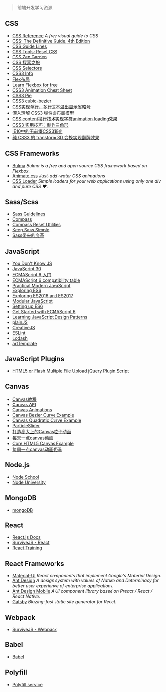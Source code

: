 > 前端开发学习资源

## CSS
+ [CSS Reference](https://cssreference.io/) _A free visual guide to CSS_
+ [CSS: The Definitive Guide, 4th Edition](https://meyerweb.github.io/csstdg4figs/index.html)
+ [CSS Guide Lines](https://cssguidelin.es/)
+ [CSS Tools: Reset CSS](https://meyerweb.com/eric/tools/css/reset/)
+ [CSS Zen Garden](http://www.csszengarden.com/)
+ [CSS 探索之旅](http://blog.doyoe.com/)
+ [CSS Selectors](http://css.maxdesign.com.au/selectutorial/)
+ [CSS3 Info](http://www.css3.info/)
+ [Flex布局](https://segmentfault.com/a/1190000011546043)
+ [Learn Flexbox for free](https://scrimba.com/g/gflexbox?utm_source=frontendfocus&utm_medium=email)
+ [CSS3 Animation Cheat Sheet](http://www.justinaguilar.com/animations/)
+ [CSS3 Pie](http://css3pie.com/)
+ [CSS3 cubic-bezier](http://cubic-bezier.com)
+ [CSS实现单行、多行文本溢出显示省略号](http://www.daqianduan.com/6179.html)
+ [深入理解 CSS3 弹性盒布局模型](https://www.ibm.com/developerworks/cn/web/1409_chengfu_css3flexbox/)
+ [CSS content换行技术实现字符animation loading效果](http://www.zhangxinxu.com/wordpress/2016/11/css-content-pre-animation-character-loading/)
+ [CSS3 实用技巧：制作三角形](http://www.cnblogs.com/lhb25/archive/2013/02/19/css-triangle.html)
+ [IE10中的无前缀CSS3渐变](http://www.iefans.net/ie10-wuqianzhui-css3-jianbian/)
+ [纯 CSS3 的 transform 3D 变换实现翻牌效果](http://www.webfront-js.com/articaldetail/129.html)

## CSS Frameworks
+ [Bulma](https://bulma.io/) _Bulma is a free and open source CSS framework based on Flexbox._
+ [Animate.css](https://daneden.github.io/animate.css/) _Just-add-water CSS animations_
+ [CSS Loader](http://www.raphaelfabeni.com.br/css-loader/) _Simple loaders for your web applications using only one div and pure CSS ♥._

## Sass/Scss
+ [Sass Guidelines](https://sass-guidelin.es/zh/)
+ [Compass](http://compass-style.org/)
+ [Compass Reset Utilities](http://compass-style.org/reference/compass/reset/utilities/)
+ [Keep Sass Simple](https://www.sitepoint.com/keep-sass-simple/)
+ [Sass带来的变革](https://www.w3cplus.com/preprocessor/sass-bring-change.html)

## JavaScript
+ [You Don't Know JS](https://github.com/JoeHetfield/You-Dont-Know-JS)
+ [JavaScript 30](https://javascript30.com/)
+ [ECMAScript 6 入门](http://es6.ruanyifeng.com/)
+ [ECMAScript 6 compatibility table](http://kangax.github.io/compat-table/es6/)
+ [Practical Modern JavaScript](https://ponyfoo.com/books/practical-modern-javascript/)
+ [Exploring ES6](http://exploringjs.com/es6/index.html)
+ [Exploring ES2016 and ES2017](http://exploringjs.com/es2016-es2017/index.html)
+ [Modular JavaScript](https://mjavascript.com/)
+ [Setting up ES6](https://leanpub.com/setting-up-es6/read)
+ [Get Started with ECMAScript 6](http://blog.teamtreehouse.com/get-started-ecmascript-6)
+ [Learning JavaScript Design Patterns](https://addyosmani.com/resources/essentialjsdesignpatterns/book/)
+ [plainJS](https://plainjs.com/)
+ [CreativeJS](http://creativejs.com/)
+ [ESLint](https://eslint.org/)
+ [Lodash](https://lodash.com/)
+ [artTemplate](https://aui.github.io/art-template/)

## JavaScript Plugins
+ [HTML5 or Flash Multiple File Upload jQuery Plugin Script](http://www.uploadify.com/)


## Canvas
+ [Canvas教程](https://developer.mozilla.org/zh-CN/docs/Web/API/Canvas_API/Tutorial)
+ [Canvas API](https://developer.mozilla.org/zh-CN/docs/Web/API/Canvas_API)
+ [Canvas Animations](https://canvasanimations.com/)
+ [Canvas Bezier Curve Example](http://blogs.sitepointstatic.com/examples/tech/canvas-curves/bezier-curve.html)
+ [Canvas Quadratic Curve Example](http://blogs.sitepointstatic.com/examples/tech/canvas-curves/quadratic-curve.html)
+ [ParticleSlider](https://particleslider.com/)
+ [打造高大上的Canvas粒子动画](http://web.jobbole.com/87602/)
+ [每天一点canvas动画](https://segmentfault.com/blog/zyf-canvas)
+ [Core HTML5 Canvas Example](http://corehtml5canvas.com/code-live/)
+ [每周一点canvas动画代码](https://github.com/supperjet/H5-Animation)

## Node.js
+ [Node School](https://nodeschool.io/)
+ [Node University](https://node.university/)

## MongoDB
+ [mongoDB](https://www.mongodb.com/)

## React
+ [React.js Docs](https://reactjs.org/)
+ [SurviveJS - React](https://survivejs.com/react/introduction/)
+ [React Training](https://reacttraining.com/)

## React Frameworks
+ [Material-UI](https://material-ui-next.com/) _React components that implement Google's Material Design._
+ [Ant Design](https://ant.design/) _A design system with values of Nature and Determinacy for better user experience of enterprise applications._
+ [Ant Design Mobile](https://mobile.ant.design/) _A UI component library based on Preact / React / React Native._
+ [Gatsby](https://www.gatsbyjs.org/) _Blazing-fast static site generator for React._

## Webpack
+ [SurviveJS - Webpack](https://survivejs.com/webpack/foreword/)

## Babel
+ [Babel](https://babeljs.io/)

## Polyfill
+ [Polyfill service](https://cdn.polyfill.io/v2/docs/)